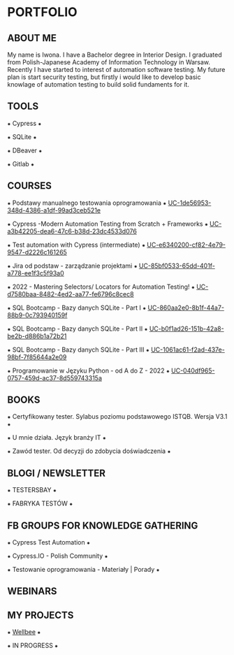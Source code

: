 # PORTFOLIO
## ABOUT ME
My name is Iwona. I have a Bachelor degree in Interior Design. I graduated from Polish-Japanese Academy of Information Technology in Warsaw.
Recently I have started to interest of automation software testing. My future plan is start security testing, but firstly i would like to develop basic knowlage of  automation testing to build solid fundaments for it.

## TOOLS
⁕ Cypress ⁕

⁕ SQLite ⁕

⁕ DBeaver ⁕

⁕ Gitlab ⁕
## COURSES

⁕ Podstawy manualnego testowania oprogramowania ⁕ [UC-1de56953-348d-4386-a1df-99ad3ceb521e](https://www.udemy.com/certificate/UC-1de56953-348d-4386-a1df-99ad3ceb521e/)

⁕ Cypress -Modern Automation Testing from Scratch + Frameworks ⁕ [UC-a3b42205-dea6-47c6-b38d-23dc4533d076](https://www.udemy.com/certificate/UC-a3b42205-dea6-47c6-b38d-23dc4533d076/)

⁕ Test automation with Cypress (intermediate) ⁕ [UC-e6340200-cf82-4e79-9547-d2226c161265](https://www.udemy.com/certificate/UC-e6340200-cf82-4e79-9547-d2226c161265/)

⁕ Jira od podstaw - zarządzanie projektami ⁕ [UC-85bf0533-65dd-401f-a778-ee1f3c5f93a0](https://www.udemy.com/certificate/UC-85bf0533-65dd-401f-a778-ee1f3c5f93a0/)

⁕ 2022 - Mastering Selectors/ Locators for Automation Testing! ⁕ [UC-d7580baa-8482-4ed2-aa77-fe6796c8cec8](https://www.udemy.com/certificate/UC-d7580baa-8482-4ed2-aa77-fe6796c8cec8/)

⁕ SQL Bootcamp - Bazy danych SQLite - Part I ⁕ [UC-860aa2e0-8b1f-44a7-88b9-0c793940159f](https://udemy-certificate.s3.amazonaws.com/pdf/UC-860aa2e0-8b1f-44a7-88b9-0c793940159f.pdf)

⁕ SQL Bootcamp - Bazy danych SQLite - Part II ⁕ [UC-b0f1ad26-151b-42a8-be2b-d886b1a72b21](https://www.udemy.com/certificate/UC-b0f1ad26-151b-42a8-be2b-d886b1a72b21/?utm_medium=email&utm_campaign=email&utm_source=sendgrid.com)

⁕ SQL Bootcamp - Bazy danych SQLite - Part III ⁕ [UC-1061ac61-f2ad-437e-98bf-7f85644a2e09](https://www.udemy.com/certificate/UC-1061ac61-f2ad-437e-98bf-7f85644a2e09/?utm_medium=email&utm_campaign=email&utm_source=sendgrid.com)

⁕ Programowanie w Języku Python - od A do Z - 2022 ⁕ [UC-040df965-0757-459d-ac37-8d559743315a](https://www.udemy.com/certificate/UC-040df965-0757-459d-ac37-8d559743315a/)


## BOOKS

⁕ Certyfikowany tester. Sylabus poziomu podstawowego ISTQB. Wersja V3.1 ⁕ 

⁕  U mnie działa. Język branży IT ⁕ 

⁕ Zawód tester. Od decyzji do zdobycia doświadczenia ⁕

## BLOGI / NEWSLETTER
⁕ TESTERSBAY ⁕

⁕ FABRYKA TESTÓW ⁕

## FB GROUPS FOR KNOWLEDGE GATHERING 
⁕ Cypress Test Automation ⁕

⁕ Cypress.IO - Polish Community ⁕

⁕ Testowanie oprogramowania - Materiały | Porady ⁕

## WEBINARS

## MY PROJECTS 

⁕ [Wellbee](https://github.com/kubekno/portfolio/tree/main/Wellbee%20-%20E2E) ⁕

⁕ IN PROGRESS ⁕

